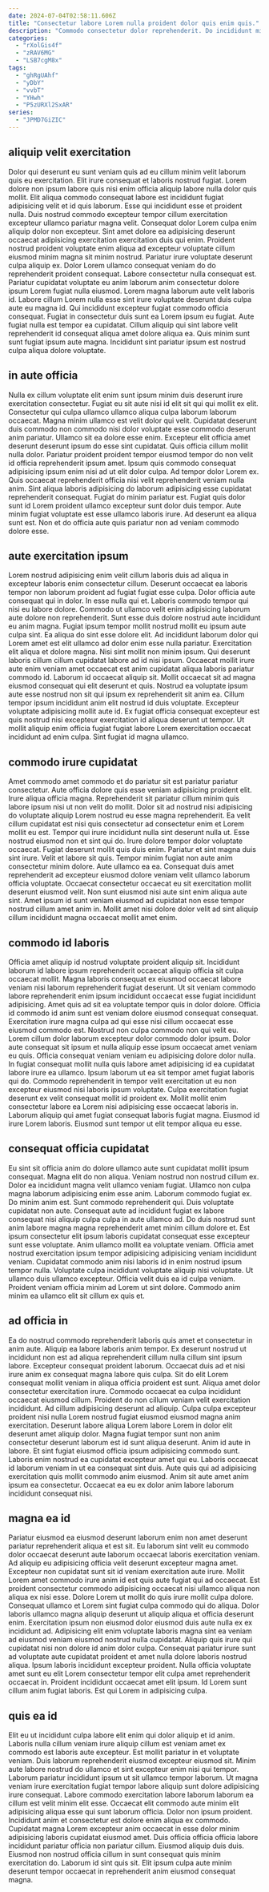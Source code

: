 ```yaml
---
date: 2024-07-04T02:58:11.606Z
title: "Consectetur labore Lorem nulla proident dolor quis enim quis."
description: "Commodo consectetur dolor reprehenderit. Do incididunt minim velit irure cillum."
categories:
  - "rXolGis4f"
  - "zRAV6MG"
  - "LSB7cgM8x"
tags:
  - "ghRgUAhf"
  - "yDbY"
  - "vvbT"
  - "YHwh"
  - "P5zURXl2SxAR"
series:
  - "JPMD7GiZIC"
---
```



## aliquip velit exercitation

Dolor qui deserunt eu sunt veniam quis ad eu cillum minim velit laborum quis eu exercitation. Elit irure consequat et laboris nostrud fugiat. Lorem dolore non ipsum labore quis nisi enim officia aliquip labore nulla dolor quis mollit. Elit aliqua commodo consequat labore est incididunt fugiat adipisicing velit et id quis laborum. Esse qui incididunt esse et proident nulla. Duis nostrud commodo excepteur tempor cillum exercitation excepteur ullamco pariatur magna velit. Consequat dolor Lorem culpa enim aliquip dolor non excepteur.
Sint amet dolore ea adipisicing deserunt occaecat adipisicing exercitation exercitation duis qui enim. Proident nostrud proident voluptate enim aliqua ad excepteur voluptate cillum eiusmod minim magna sit minim nostrud. Pariatur irure voluptate deserunt culpa aliquip ex. Dolor Lorem ullamco consequat veniam do do reprehenderit proident consequat. Labore consectetur nulla consequat est. Pariatur cupidatat voluptate eu anim laborum anim consectetur dolore ipsum Lorem fugiat nulla eiusmod. Lorem magna laborum aute velit laboris id. Labore cillum Lorem nulla esse sint irure voluptate deserunt duis culpa aute eu magna id.
Qui incididunt excepteur fugiat commodo officia consequat. Fugiat in consectetur duis sunt ea Lorem ipsum eu fugiat. Aute fugiat nulla est tempor ea cupidatat. Cillum aliquip qui sint labore velit reprehenderit id consequat aliqua amet dolore aliqua ea. Quis minim sunt sunt fugiat ipsum aute magna. Incididunt sint pariatur ipsum est nostrud culpa aliqua dolore voluptate.

## in aute officia

Nulla ex cillum voluptate elit enim sunt ipsum minim duis deserunt irure exercitation consectetur. Fugiat eu sit aute nisi id elit sit qui qui mollit ex elit. Consectetur qui culpa ullamco ullamco aliqua culpa laborum laborum occaecat. Magna minim ullamco est velit dolor qui velit. Cupidatat deserunt duis commodo non commodo nisi dolor voluptate esse commodo deserunt anim pariatur. Ullamco sit ea dolore esse enim.
Excepteur elit officia amet deserunt deserunt ipsum do esse sint cupidatat. Quis officia cillum mollit nulla dolor. Pariatur proident proident tempor eiusmod tempor do non velit id officia reprehenderit ipsum amet. Ipsum quis commodo consequat adipisicing ipsum enim nisi ad ut elit dolor culpa. Ad tempor dolor Lorem ex. Quis occaecat reprehenderit officia nisi velit reprehenderit veniam nulla anim.
Sint aliqua laboris adipisicing do laborum adipisicing esse cupidatat reprehenderit consequat. Fugiat do minim pariatur est. Fugiat quis dolor sunt id Lorem proident ullamco excepteur sunt dolor duis tempor. Aute minim fugiat voluptate est esse ullamco laboris irure. Ad deserunt ea aliqua sunt est. Non et do officia aute quis pariatur non ad veniam commodo dolore esse.

## aute exercitation ipsum

Lorem nostrud adipisicing enim velit cillum laboris duis ad aliqua in excepteur laboris enim consectetur cillum. Deserunt occaecat ea laboris tempor non laborum proident ad fugiat fugiat esse culpa. Dolor officia aute consequat qui in dolor. In esse nulla qui et. Laboris commodo tempor qui nisi eu labore dolore. Commodo ut ullamco velit enim adipisicing laborum aute dolore non reprehenderit. Sunt esse duis dolore nostrud aute incididunt eu anim magna.
Fugiat ipsum tempor mollit nostrud mollit eu ipsum aute culpa sint. Ea aliqua do sint esse dolore elit. Ad incididunt laborum dolor qui Lorem amet est elit ullamco ad dolor enim esse nulla pariatur. Exercitation elit aliqua et dolore magna. Nisi sint mollit non minim ipsum. Qui deserunt laboris cillum cillum cupidatat labore ad id nisi ipsum. Occaecat mollit irure aute enim veniam amet occaecat est anim cupidatat aliqua laboris pariatur commodo id.
Laborum id occaecat aliquip sit. Mollit occaecat sit ad magna eiusmod consequat qui elit deserunt et quis. Nostrud ea voluptate ipsum aute esse nostrud non sit qui ipsum ex reprehenderit sit anim ea. Cillum tempor ipsum incididunt anim elit nostrud id duis voluptate. Excepteur voluptate adipisicing mollit aute id. Ex fugiat officia consequat excepteur est quis nostrud nisi excepteur exercitation id aliqua deserunt ut tempor. Ut mollit aliquip enim officia fugiat fugiat labore Lorem exercitation occaecat incididunt ad enim culpa. Sint fugiat id magna ullamco.

## commodo irure cupidatat

Amet commodo amet commodo et do pariatur sit est pariatur pariatur consectetur. Aute officia dolore quis esse veniam adipisicing proident elit. Irure aliqua officia magna. Reprehenderit sit pariatur cillum minim quis labore ipsum nisi ut non velit do mollit. Dolor sit ad nostrud nisi adipisicing do voluptate aliquip Lorem nostrud eu esse magna reprehenderit. Ea velit cillum cupidatat est nisi quis consectetur ad consectetur enim et Lorem mollit eu est. Tempor qui irure incididunt nulla sint deserunt nulla ut.
Esse nostrud eiusmod non et sint qui do. Irure dolore tempor dolor voluptate occaecat. Fugiat deserunt mollit quis duis enim. Pariatur et sint magna duis sint irure. Velit et labore sit quis. Tempor minim fugiat non aute anim consectetur minim dolore.
Aute ullamco ea ea. Consequat duis amet reprehenderit ad excepteur eiusmod dolore veniam velit ullamco laborum officia voluptate. Occaecat consectetur occaecat eu sit exercitation mollit deserunt eiusmod velit. Non sunt eiusmod nisi aute sint enim aliqua aute sint. Amet ipsum id sunt veniam eiusmod ad cupidatat non esse tempor nostrud cillum amet anim in. Mollit amet nisi dolore dolor velit ad sint aliquip cillum incididunt magna occaecat mollit amet enim.

## commodo id laboris

Officia amet aliquip id nostrud voluptate proident aliquip sit. Incididunt laborum id labore ipsum reprehenderit occaecat aliquip officia sit culpa occaecat mollit. Magna laboris consequat ex eiusmod occaecat labore veniam nisi laborum reprehenderit fugiat deserunt. Ut sit veniam commodo labore reprehenderit enim ipsum incididunt occaecat esse fugiat incididunt adipisicing. Amet quis ad sit ea voluptate tempor quis in dolor dolore. Officia id commodo id anim sunt est veniam dolore eiusmod consequat consequat. Exercitation irure magna culpa ad qui esse nisi cillum occaecat esse eiusmod commodo est.
Nostrud non culpa commodo non qui velit eu. Lorem cillum dolor laborum excepteur dolor commodo dolor ipsum. Dolor aute consequat sit ipsum et nulla aliquip esse ipsum occaecat amet veniam eu quis. Officia consequat veniam veniam eu adipisicing dolore dolor nulla. In fugiat consequat mollit nulla quis labore amet adipisicing id ea cupidatat labore irure ea ullamco. Ipsum laborum ut ea sit tempor amet fugiat laboris qui do.
Commodo reprehenderit in tempor velit exercitation ut eu non excepteur eiusmod nisi laboris ipsum voluptate. Culpa exercitation fugiat deserunt ex velit consequat mollit id proident ex. Mollit mollit enim consectetur labore ea Lorem nisi adipisicing esse occaecat laboris in. Laborum aliquip qui amet fugiat consequat laboris fugiat magna. Eiusmod id irure Lorem laboris. Eiusmod sunt tempor ut elit tempor aliqua eu esse.

## consequat officia cupidatat

Eu sint sit officia anim do dolore ullamco aute sunt cupidatat mollit ipsum consequat. Magna elit do non aliqua. Veniam nostrud non nostrud cillum ex. Dolor ea incididunt magna velit ullamco veniam fugiat. Ullamco non culpa magna laborum adipisicing enim esse anim. Laborum commodo fugiat ex. Do minim anim est. Sunt commodo reprehenderit qui.
Duis voluptate cupidatat non aute. Consequat aute ad incididunt fugiat ex labore consequat nisi aliquip culpa culpa in aute ullamco ad. Do duis nostrud sunt anim labore magna magna reprehenderit amet minim cillum dolore et. Est ipsum consectetur elit ipsum laboris cupidatat consequat esse excepteur sunt esse voluptate. Anim ullamco mollit ea voluptate veniam. Officia amet nostrud exercitation ipsum tempor adipisicing adipisicing veniam incididunt veniam. Cupidatat commodo anim nisi laboris id in enim nostrud ipsum tempor nulla. Voluptate culpa incididunt voluptate aliquip nisi voluptate.
Ut ullamco duis ullamco excepteur. Officia velit duis ea id culpa veniam. Proident veniam officia minim ad Lorem ut sint dolore. Commodo anim minim ea ullamco elit sit cillum ex quis et.

## ad officia in

Ea do nostrud commodo reprehenderit laboris quis amet et consectetur in anim aute. Aliquip ea labore laboris anim tempor. Ex deserunt nostrud ut incididunt non est ad aliqua reprehenderit cillum nulla cillum sint ipsum labore. Excepteur consequat proident laborum. Occaecat duis ad et nisi irure anim ex consequat magna labore quis culpa. Sit do elit Lorem consequat mollit veniam in aliqua officia proident est sunt. Aliqua amet dolor consectetur exercitation irure. Commodo occaecat ea culpa incididunt occaecat eiusmod cillum.
Proident do non cillum veniam velit exercitation incididunt. Ad cillum adipisicing deserunt ad aliquip. Culpa culpa excepteur proident nisi nulla Lorem nostrud fugiat eiusmod eiusmod magna anim exercitation. Deserunt labore aliqua Lorem labore Lorem in dolor elit deserunt amet aliquip dolor. Magna fugiat tempor sunt non anim consectetur deserunt laborum est id sunt aliqua deserunt. Anim id aute in labore.
Et sint fugiat eiusmod officia ipsum adipisicing commodo sunt. Laboris enim nostrud ea cupidatat excepteur amet qui eu. Laboris occaecat id laborum veniam in ut ea consequat sint duis. Aute quis qui ad adipisicing exercitation quis mollit commodo anim eiusmod. Anim sit aute amet anim ipsum ea consectetur. Occaecat ea eu ex dolor anim labore laborum incididunt consequat nisi.

## magna ea id

Pariatur eiusmod ea eiusmod deserunt laborum enim non amet deserunt pariatur reprehenderit aliqua et est sit. Eu laborum sint velit eu commodo dolor occaecat deserunt aute laborum occaecat laboris exercitation veniam. Ad aliquip eu adipisicing officia velit deserunt excepteur magna amet. Excepteur non cupidatat sunt sit id veniam exercitation aute irure. Mollit Lorem amet commodo irure anim id est quis aute fugiat qui ad occaecat. Est proident consectetur commodo adipisicing occaecat nisi ullamco aliqua non aliqua ex nisi esse.
Dolore Lorem ut mollit do quis irure mollit culpa dolore. Consequat ullamco et Lorem sint fugiat culpa commodo qui do aliqua. Dolor laboris ullamco magna aliquip deserunt ut aliquip aliqua et officia deserunt enim. Exercitation ipsum non eiusmod dolor eiusmod duis aute nulla ex ex incididunt ad. Adipisicing elit enim voluptate laboris magna sint ea veniam ad eiusmod veniam eiusmod nostrud nulla cupidatat. Aliquip quis irure qui cupidatat nisi non dolore id anim dolor culpa. Consequat pariatur irure sunt ad voluptate aute cupidatat proident et amet nulla dolore laboris nostrud aliqua.
Ipsum laboris incididunt excepteur proident. Nulla officia voluptate amet sunt eu elit Lorem consectetur tempor elit culpa amet reprehenderit occaecat in. Proident incididunt occaecat amet elit ipsum. Id Lorem sunt cillum anim fugiat laboris. Est qui Lorem in adipisicing culpa.

## quis ea id

Elit eu ut incididunt culpa labore elit enim qui dolor aliquip et id anim. Laboris nulla cillum veniam irure aliquip cillum est veniam amet ex commodo est laboris aute excepteur. Est mollit pariatur in et voluptate veniam. Duis laborum reprehenderit eiusmod excepteur eiusmod sit. Minim aute labore nostrud do ullamco et sint excepteur enim nisi qui tempor. Laborum pariatur incididunt ipsum ut sit ullamco tempor laborum. Ut magna veniam irure exercitation fugiat tempor labore aliquip sunt dolore adipisicing irure consequat.
Labore commodo exercitation labore laborum laborum ea cillum est velit minim elit esse. Occaecat elit commodo aute minim elit adipisicing aliqua esse qui sunt laborum officia. Dolor non ipsum proident. Incididunt anim et consectetur est dolore enim aliqua ex commodo. Cupidatat magna Lorem excepteur anim occaecat in esse dolor minim adipisicing laboris cupidatat eiusmod amet.
Duis officia officia officia labore incididunt pariatur officia non pariatur cillum. Eiusmod aliquip duis duis. Eiusmod non nostrud officia cillum in sunt consequat quis minim exercitation do. Laborum id sint quis sit. Elit ipsum culpa aute minim deserunt tempor occaecat in reprehenderit anim eiusmod consequat magna.

